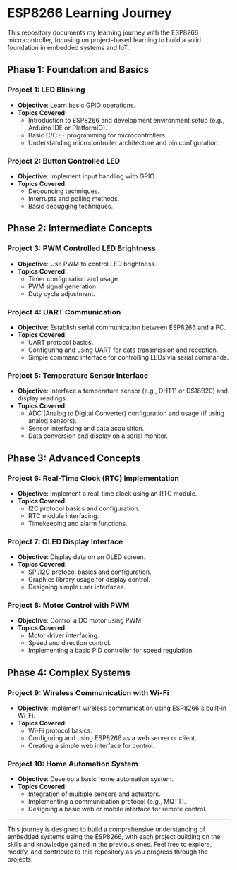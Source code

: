 # ESP8266 Learning Journey

This repository documents my learning journey with the ESP8266 microcontroller, focusing on project-based learning to build a solid foundation in embedded systems and IoT.

## Phase 1: Foundation and Basics

### Project 1: LED Blinking
- **Objective**: Learn basic GPIO operations.
- **Topics Covered**:
  - Introduction to ESP8266 and development environment setup (e.g., Arduino IDE or PlatformIO).
  - Basic C/C++ programming for microcontrollers.
  - Understanding microcontroller architecture and pin configuration.

### Project 2: Button Controlled LED
- **Objective**: Implement input handling with GPIO.
- **Topics Covered**:
  - Debouncing techniques.
  - Interrupts and polling methods.
  - Basic debugging techniques.

## Phase 2: Intermediate Concepts

### Project 3: PWM Controlled LED Brightness
- **Objective**: Use PWM to control LED brightness.
- **Topics Covered**:
  - Timer configuration and usage.
  - PWM signal generation.
  - Duty cycle adjustment.

### Project 4: UART Communication
- **Objective**: Establish serial communication between ESP8266 and a PC.
- **Topics Covered**:
  - UART protocol basics.
  - Configuring and using UART for data transmission and reception.
  - Simple command interface for controlling LEDs via serial commands.

### Project 5: Temperature Sensor Interface
- **Objective**: Interface a temperature sensor (e.g., DHT11 or DS18B20) and display readings.
- **Topics Covered**:
  - ADC (Analog to Digital Converter) configuration and usage (if using analog sensors).
  - Sensor interfacing and data acquisition.
  - Data conversion and display on a serial monitor.

## Phase 3: Advanced Concepts

### Project 6: Real-Time Clock (RTC) Implementation
- **Objective**: Implement a real-time clock using an RTC module.
- **Topics Covered**:
  - I2C protocol basics and configuration.
  - RTC module interfacing.
  - Timekeeping and alarm functions.

### Project 7: OLED Display Interface
- **Objective**: Display data on an OLED screen.
- **Topics Covered**:
  - SPI/I2C protocol basics and configuration.
  - Graphics library usage for display control.
  - Designing simple user interfaces.

### Project 8: Motor Control with PWM
- **Objective**: Control a DC motor using PWM.
- **Topics Covered**:
  - Motor driver interfacing.
  - Speed and direction control.
  - Implementing a basic PID controller for speed regulation.

## Phase 4: Complex Systems

### Project 9: Wireless Communication with Wi-Fi
- **Objective**: Implement wireless communication using ESP8266's built-in Wi-Fi.
- **Topics Covered**:
  - Wi-Fi protocol basics.
  - Configuring and using ESP8266 as a web server or client.
  - Creating a simple web interface for control.

### Project 10: Home Automation System
- **Objective**: Develop a basic home automation system.
- **Topics Covered**:
  - Integration of multiple sensors and actuators.
  - Implementing a communication protocol (e.g., MQTT).
  - Designing a basic web or mobile interface for remote control.

---

This journey is designed to build a comprehensive understanding of embedded systems using the ESP8266, with each project building on the skills and knowledge gained in the previous ones. Feel free to explore, modify, and contribute to this repository as you progress through the projects.
